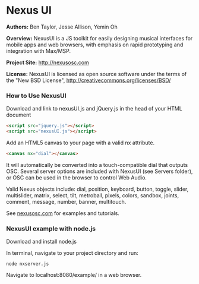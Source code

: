 # Nexus UI

**Authors:** Ben Taylor, Jesse Allison, Yemin Oh

**Overview:** NexusUI is a JS toolkit for easily designing musical interfaces for mobile apps and web browsers, with emphasis on rapid prototyping and integration with Max/MSP.

**Project Site:** http://nexusosc.com

**License:** NexusUI is licensed as open source software under the terms of the "New BSD License", http://creativecommons.org/licenses/BSD/


### How to Use NexusUI

Download and link to nexusUI.js and jQuery.js in the head of your HTML document

```html
<script src="jquery.js"></script>
<script src="nexusUI.js"></script>
```


Add an HTML5 canvas to your page with a valid nx attribute.

```html
<canvas nx="dial"></canvas>
```

 It will automatically be converted into a touch-compatible dial that outputs OSC. Several server options are included with NexusUI (see Servers folder), or OSC can be used in the browser to control Web Audio.

 Valid Nexus objects include: dial, position, keyboard, button, toggle, slider, multislider, matrix, select, tilt, metroball, pixels, colors, sandbox, joints, comment, message, number, banner, multitouch.

 See [nexusosc.com](http://www.nexusosc.com) for examples and tutorials. 





### NexusUI example with node.js

Download and install node.js

In terminal, navigate to your project directory and run:

```command
node nxserver.js
```

Navigate to localhost:8080/example/ in a web browser.

